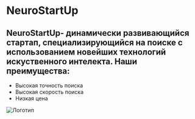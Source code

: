 # NeuroStartUp

## NeuroStartUp- динамически развивающийся стартап, специализирующийся на поиске с использованием новейших технологий искуственного интелекта. Наши преимущества:

* Высокая точность поиска
* Высокая скорость поиска
* Низкая цена 

![Логотип](https://camo.githubusercontent.com/79ee96a8b8fa098c44d1ca302006f24d008408a1c22fc13260437214d705a23d/68747470733a2f2f6e65746f6c6f67792d636f64652e6769746875622e696f2f6769742d686f6d65776f726b732f696e74726f64756374696f6e2f6173736574732f6c6f676f2e706e67)

